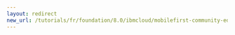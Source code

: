 ```yaml
---
layout: redirect
new_url: /tutorials/fr/foundation/8.0/ibmcloud/mobilefirst-community-edition-on-icp/
---
```

